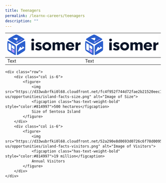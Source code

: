 ```yaml
---
title: Teenagers
permalink: /learnx-careers/teenagers
description: ""
---
```

| ![Alt text for image on Isomer site](/images/isomer-logo.svg) | ![Alt text for image on Isomer site](/images/isomer-logo.svg) |
| -------- | -------- |
| Text     | Text     |

```
<div class="row">
    <div class="col is-6">
        <figure>
            <img src="https://d33wubrfki0l68.cloudfront.net/fc4f952f744d72fae2b21520eec13179c1a10f25/3d7a3/images/partner-us/opportunities/island-facts-size.png" alt="Image of Size">
            <figcaption class="has-text-weight-bold" style="color:#814997">500 hectares</figcaption>
            Size of Sentosa Island
        </figure>
    </div>
    <div class="col is-6">
        <figure>
            <img src="https://d33wubrfki0l68.cloudfront.net/52a290e8d0693d0726c6f78d009522adc71c45f5/a73af/images/partner-us/opportunities/island-facts-visitors.png" alt="Image of Visitors">
            <figcaption class="has-text-weight-bold" style="color:#814997">19 million</figcaption>
            Annual Visitors
        </figure>
    </div>
</div>
```